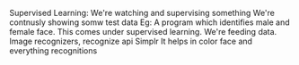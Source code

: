 Supervised Learning: We're watching and supervising something
We're contnusly showing somw test data
Eg: A program which identifies male and female face. This comes under supervised learning.
We're feeding data. Image recognizers, recognize api
Simplr
It helps in color face and everything recognitions
